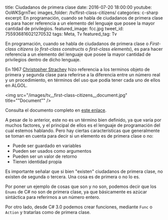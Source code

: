 title: Ciudadanos de primera clase
date: 2016-07-20 18:00:00
youtube: OoWKSgrnTwc
images_folder: /tv/first-class-citizens/
categories: c-sharp
excerpt: En programación, cuando se habla de ciudadanos de primera clase es para hacer referencia a un elemento del lenguaje que posee la mayor cantidad de privilegios.
featured_image: fcc.jpg
tweet_id: 755936816021270532
tags: Meta, Tv
featured_tag: Tv

En programación, cuando se habla de ciudadanos de primera clase o *First-class citizens* (o *first-class constructs* o *first-class elements*), es para hacer referencia a un elemento del lenguaje que posee la mayor cantidad de privilegios dentro de dicho lenguaje.  

En 1967 <a href="https://en.wikipedia.org/wiki/Christopher_Strachey" target="_blank">Christopher Strachey</a> hizo referencia a los terminos objeto de primera y segunda clase para referirse a la diferencia entre un número real y un procedimiento, en términos del uso que podía tener cada uno de ellos en ALGOL.

<img src="/images/tv__first-class-citizens__document.jpg" title=""Document"" />

Consulta el documento completo en <a href="http://www.itu.dk/courses/BPRD/E2013/fundamental-1967.pdf" target="_blank">este enlace</a>.

A pesar de lo anterior, este no es un término bien definido, ya que varía por muchos factores, y el principal de ellos es el lenguaje de programación del cual estemos hablando. Pero hay ciertas características que generalmente se toman en cuenta para decir si un elemento es de primera clase o no:

 - Puede ser guardado en variables
 - Pueden ser usados como argumentos
 - Pueden ser un valor de retorno
 - Tienen identidad propia    

Es importante señalar que si bien "existen" ciudadanos de primera clase, no existen de segunda o tercera. Una cosa es de primera o no lo es.

Por poner un ejemplo de cosas que son y no son, podemos decir que los `Enums` de C# no son de primera clase, ya que básicamente es azúcar sintáctica para referirnos a un número entero.

Por otro lado, desde C# 3.0 podemos crear funciones, mediante `Func` o `Action` y tratarlas como de primera clase.